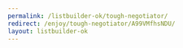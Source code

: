 ```yaml
---
permalink: /listbuilder-ok/tough-negotiator/
redirect: /enjoy/tough-negotiator/A99VMfhsNDU/
layout: listbuilder-ok
---
```

